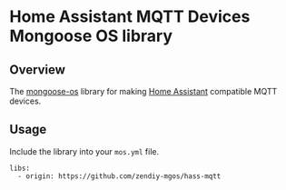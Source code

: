 # Home Assistant MQTT Devices Mongoose OS library
## Overview
The [mongoose-os](https://mongoose-os.com/) library for making [Home Assistant](https://www.home-assistant.io/) compatible MQTT devices.
## Usage
Include the library into your `mos.yml` file.

    libs:
      - origin: https://github.com/zendiy-mgos/hass-mqtt
